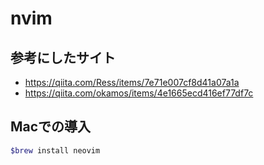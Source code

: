 # nvim

## 参考にしたサイト
* https://qiita.com/Ress/items/7e71e007cf8d41a07a1a
* https://qiita.com/okamos/items/4e1665ecd416ef77df7c

## Macでの導入
```sh
$brew install neovim
```
